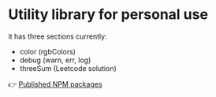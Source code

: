 # Utility library for personal use

it has three sections currently:

- color (rgbColors)
- debug (warn, err, log)
- threeSum (Leetcode solution)

👉 [Published NPM packages](https://www.npmjs.com/package/isa-utils)
